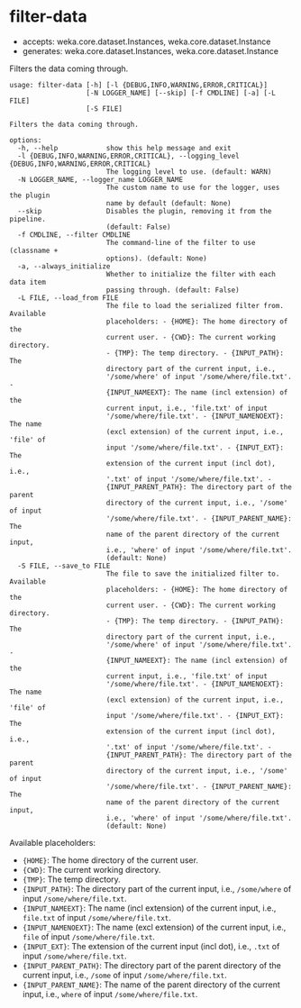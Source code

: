 # filter-data

* accepts: weka.core.dataset.Instances, weka.core.dataset.Instance
* generates: weka.core.dataset.Instances, weka.core.dataset.Instance

Filters the data coming through.

```
usage: filter-data [-h] [-l {DEBUG,INFO,WARNING,ERROR,CRITICAL}]
                   [-N LOGGER_NAME] [--skip] [-f CMDLINE] [-a] [-L FILE]
                   [-S FILE]

Filters the data coming through.

options:
  -h, --help            show this help message and exit
  -l {DEBUG,INFO,WARNING,ERROR,CRITICAL}, --logging_level {DEBUG,INFO,WARNING,ERROR,CRITICAL}
                        The logging level to use. (default: WARN)
  -N LOGGER_NAME, --logger_name LOGGER_NAME
                        The custom name to use for the logger, uses the plugin
                        name by default (default: None)
  --skip                Disables the plugin, removing it from the pipeline.
                        (default: False)
  -f CMDLINE, --filter CMDLINE
                        The command-line of the filter to use (classname +
                        options). (default: None)
  -a, --always_initialize
                        Whether to initialize the filter with each data item
                        passing through. (default: False)
  -L FILE, --load_from FILE
                        The file to load the serialized filter from. Available
                        placeholders: - {HOME}: The home directory of the
                        current user. - {CWD}: The current working directory.
                        - {TMP}: The temp directory. - {INPUT_PATH}: The
                        directory part of the current input, i.e.,
                        '/some/where' of input '/some/where/file.txt'. -
                        {INPUT_NAMEEXT}: The name (incl extension) of the
                        current input, i.e., 'file.txt' of input
                        '/some/where/file.txt'. - {INPUT_NAMENOEXT}: The name
                        (excl extension) of the current input, i.e., 'file' of
                        input '/some/where/file.txt'. - {INPUT_EXT}: The
                        extension of the current input (incl dot), i.e.,
                        '.txt' of input '/some/where/file.txt'. -
                        {INPUT_PARENT_PATH}: The directory part of the parent
                        directory of the current input, i.e., '/some' of input
                        '/some/where/file.txt'. - {INPUT_PARENT_NAME}: The
                        name of the parent directory of the current input,
                        i.e., 'where' of input '/some/where/file.txt'.
                        (default: None)
  -S FILE, --save_to FILE
                        The file to save the initialized filter to. Available
                        placeholders: - {HOME}: The home directory of the
                        current user. - {CWD}: The current working directory.
                        - {TMP}: The temp directory. - {INPUT_PATH}: The
                        directory part of the current input, i.e.,
                        '/some/where' of input '/some/where/file.txt'. -
                        {INPUT_NAMEEXT}: The name (incl extension) of the
                        current input, i.e., 'file.txt' of input
                        '/some/where/file.txt'. - {INPUT_NAMENOEXT}: The name
                        (excl extension) of the current input, i.e., 'file' of
                        input '/some/where/file.txt'. - {INPUT_EXT}: The
                        extension of the current input (incl dot), i.e.,
                        '.txt' of input '/some/where/file.txt'. -
                        {INPUT_PARENT_PATH}: The directory part of the parent
                        directory of the current input, i.e., '/some' of input
                        '/some/where/file.txt'. - {INPUT_PARENT_NAME}: The
                        name of the parent directory of the current input,
                        i.e., 'where' of input '/some/where/file.txt'.
                        (default: None)
```

Available placeholders:

* `{HOME}`: The home directory of the current user.
* `{CWD}`: The current working directory.
* `{TMP}`: The temp directory.
* `{INPUT_PATH}`: The directory part of the current input, i.e., `/some/where` of input `/some/where/file.txt`.
* `{INPUT_NAMEEXT}`: The name (incl extension) of the current input, i.e., `file.txt` of input `/some/where/file.txt`.
* `{INPUT_NAMENOEXT}`: The name (excl extension) of the current input, i.e., `file` of input `/some/where/file.txt`.
* `{INPUT_EXT}`: The extension of the current input (incl dot), i.e., `.txt` of input `/some/where/file.txt`.
* `{INPUT_PARENT_PATH}`: The directory part of the parent directory of the current input, i.e., `/some` of input `/some/where/file.txt`.
* `{INPUT_PARENT_NAME}`: The name of the parent directory of the current input, i.e., `where` of input `/some/where/file.txt`.

